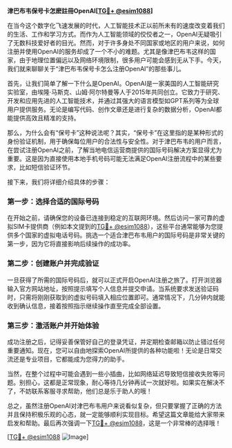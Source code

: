 **津巴布韦保号卡怎麽註冊OpenAI[[TG💪+ @esim1088](https://t.me/s/esim1088)]**

在当今这个数字化飞速发展的时代，人工智能技术正以前所未有的速度改变着我们的生活、工作和学习方式。而作为人工智能领域的佼佼者之一，OpenAI无疑吸引了无数科技爱好者的目光。然而，对于许多身处不同国家或地区的用户来说，如何注册并使用OpenAI的服务却成了一个不小的难题。尤其是像津巴布韦这样的国家，由于地理位置偏远以及网络环境限制，很多用户可能会感到无从下手。今天，我们就来聊聊关于“津巴布韦保号卡怎么注册OpenAI”的那些事儿。

首先，让我们简单了解一下什么是OpenAI。OpenAI是一家美国的人工智能研究实验室，由埃隆·马斯克、山姆·阿尔特曼等人于2015年共同创立。它致力于研究、开发和应用先进的人工智能技术，并通过其强大的语言模型如GPT系列等为全球用户提供服务。无论是编写代码、创作文章还是进行复杂的数据分析，OpenAI都能提供高效且精准的支持。

那么，为什么会有“保号卡”这种说法呢？其实，“保号卡”在这里指的是某种形式的身份验证机制，用于确保每位用户的合法性与安全性。对于津巴布韦的用户而言，在尝试注册OpenAI之前，了解当地电信运营商提供的国际号码解决方案显得尤为重要。这是因为直接使用本地手机号码可能无法满足OpenAI注册流程中的某些要求，比如短信验证环节。

接下来，我们将详细介绍具体的步骤：

### 第一步：选择合适的国际号码

在开始之前，请确保您的设备已连接到稳定的互联网环境。然后访问一家可靠的虚拟SIM卡提供商（例如本文提到的[TG💪+ @esim1088](https://t.me/s/esim1088)），这些平台通常能够为您提供多个国家的虚拟电话号码。挑选一个适合津巴布韦用户的国际号码是非常关键的第一步，因为它将直接影响后续操作的成功率。

### 第二步：创建账户并完成验证

一旦获得了所需的国际号码后，就可以正式开启OpenAI注册之旅了。打开浏览器输入官方网站地址，按照提示填写个人信息并提交申请。当系统要求发送验证码时，只需将刚刚获取到的虚拟号码填入相应位置即可。通常情况下，几分钟内就能收到确认信息，接着按照指示继续操作直至完成全部设置。

### 第三步：激活账户并开始体验

成功注册之后，记得妥善保管好自己的登录凭证，并定期检查邮箱以防止错过任何重要通知。现在，您可以自由地探索OpenAI所提供的各种功能啦！无论是日常交流还是专业项目，它都能成为您得力的助手。

当然，在整个过程中可能会遇到一些小插曲，比如网络延迟导致短信接收失败等问题。别担心，这都是正常现象，耐心等待几分钟再试一次就好啦。如果实在解决不了，不妨联系客服寻求帮助，他们总是乐于助人的哦！

总之，虽然注册OpenAI对津巴布韦用户来说看似复杂，但只要掌握了正确的方法并且保持积极乐观的心态，就一定能够顺利实现目标。希望这篇文章能给大家带来启发和帮助。最后再次强调一下[TG💪+ @esim1088](https://t.me/s/esim1088)，这是一个非常棒的选择哦！

[[TG💪+ @esim1088](https://t.me/s/esim1088) ![Image](https://i.postimg.cc/4NQfJmqS/Snipaste-2025-05-13-00-14-12.png)]